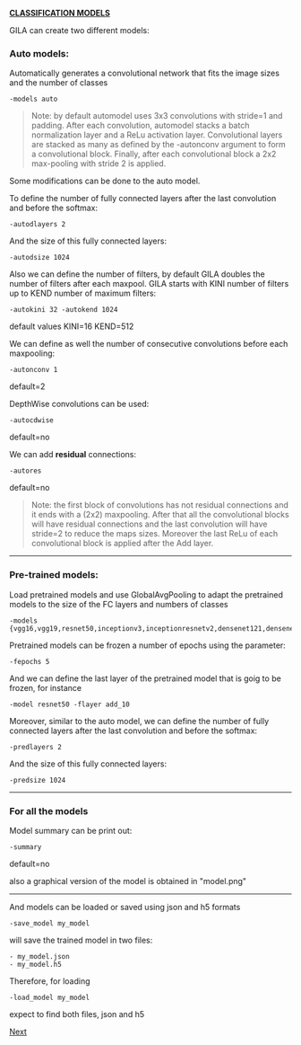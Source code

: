 <span style="text-decoration:underline;">**CLASSIFICATION MODELS**<span>

GILA can create two different models:

### Auto models:

Automatically generates a convolutional network that fits the image sizes and the number of classes

~~~shell
-models auto
~~~

> Note: by default automodel uses 3x3 convolutions with stride=1 and padding. After each convolution, automodel stacks a batch normalization layer and a ReLu activation layer. Convolutional layers are stacked as many as defined by the -autonconv argument to form a convolutional block. Finally, after each convolutional block a 2x2 max-pooling with stride 2 is applied.

Some modifications can be done to the auto model.

To define the number of fully connected layers after the last convolution and before the softmax:

~~~shell
-autodlayers 2
~~~

And the size of this fully connected layers:

~~~shell
-autodsize 1024
~~~

Also we can define the number of filters, by default GILA doubles the number of filters after each maxpool. GILA starts with KINI number of filters up to KEND number of maximum filters:

~~~shell
-autokini 32 -autokend 1024
~~~

default values KINI=16 KEND=512

We can define as well the number of consecutive convolutions before each maxpooling:

~~~shell
-autonconv 1
~~~

default=2

DepthWise convolutions can be used:
~~~shell
-autocdwise
~~~
default=no

We can add **residual** connections:
~~~shell
-autores
~~~

default=no

> Note: the first block of convolutions has not residual connections and it ends with a (2x2) maxpooling. After that all the convolutional blocks will have residual connections and the last convolution will have stride=2 to reduce the maps sizes. Moreover the last ReLu of each convolutional block is applied after the Add layer.


***


### Pre-trained models:

Load pretrained models and use GlobalAvgPooling to adapt the pretrained models to the size of the FC layers and numbers of classes

~~~shell
-models {vgg16,vgg19,resnet50,inceptionv3,inceptionresnetv2,densenet121,densenet169,densenet201,mobilenet,mobilenetv2}
~~~

Pretrained models can be frozen a number of epochs using the parameter:

~~~shell
-fepochs 5
~~~~

And we can define the last layer of the pretrained model that is goig to be frozen, for instance

~~~shell
-model resnet50 -flayer add_10
~~~

Moreover, similar to the auto model, we can define the number of fully connected layers after the last convolution and before the softmax:

~~~shell
-predlayers 2
~~~

And the size of this fully connected layers:

~~~shell
-predsize 1024
~~~

***

### For all the models

Model summary can be print out:

~~~shell
-summary
~~~

default=no

also a graphical version of the model is obtained in "model.png"


***

And models can be loaded or saved using json and h5 formats

~~~shell
-save_model my_model
~~~

will save the trained model in two files:
~~~shell
- my_model.json
- my_model.h5
~~~

Therefore, for loading
~~~shell
-load_model my_model
~~~

expect to find both files, json and h5

[Next](https://rparedespalacios.github.io/GILA/class_optim/)
